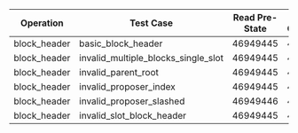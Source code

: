 | Operation | Test Case | Read Pre-State | Read Operation | Process | Merkleize | Commit | Total Cycles | Execution Time |
|-----------|-----------|----------------|----------------|---------|-----------|--------|--------------|----------------|
block_header | basic_block_header | 46949445 | 46610 | 2073605 | 902102375 | 1013 | 951176268 | 21.11641875s |
block_header | invalid_multiple_blocks_single_slot | 46949445 | 46610 | 2063903 | 902102375 | 1013 | 951166566 | 21.18295775s |
block_header | invalid_parent_root | 46949445 | 46610 | 2073605 | 902102375 | 1013 | 951176268 | 21.081354625s |
block_header | invalid_proposer_index | 46949445 | 46610 | 2073605 | 902102375 | 1013 | 951176268 | 21.04036875s |
block_header | invalid_proposer_slashed | 46949446 | 46610 | 2073605 | 902102375 | 1013 | 951176269 | 21.649789541s |
block_header | invalid_slot_block_header | 46949445 | 46610 | 2063898 | 902102375 | 1013 | 951166561 | 21.064078292s |
